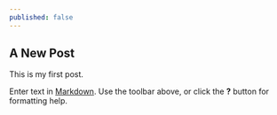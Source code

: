 ```yaml
---
published: false
---
```

## A New Post


This is my first post. 

Enter text in [Markdown](http://daringfireball.net/projects/markdown/). Use the toolbar above, or click the **?** button for formatting help.
